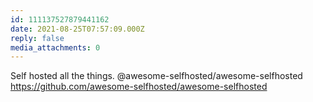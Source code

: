```yaml
---
id: 111137527879441162
date: 2021-08-25T07:57:09.000Z
reply: false
media_attachments: 0
---
```


Self hosted all the things. @awesome-selfhosted/awesome-selfhosted https://github.com/awesome-selfhosted/awesome-selfhosted 

